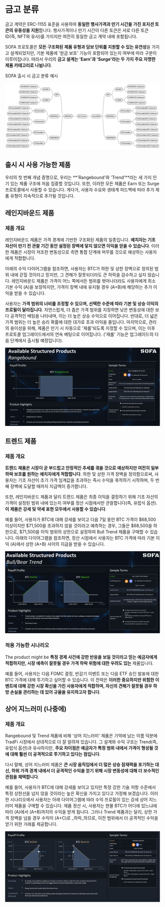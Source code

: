 # 금고 분류

금고 계약은 ERC-1155 표준을 사용하여 **동일한 행사가격과 만기 시간을 가진 포지션 토큰의 유동성을 지원**합니다. 행사가격이나 만기 시간이 다른 토큰은 서로 다른 토큰 ID(즉, NFT와 유사)를 가지지만 여전히 동일한 금고 계약 내에 포함됩니다.

SOFA 프로토콜은 **모든 구조화된 제품 유형과 담보 단위를 지원할 수 있는 유연성**을 가지고 설계되었지만, 기본 제품에 '원금 보호' 기능이 포함되어 있는지 여부에 따라 구분이 이루어집니다. 따라서 우리의 **금고 설계는 'Earn'과 'Surge'라는 두 가지 주요 자명한 제품 카테고리로 나뉩니다**.

SOFA 출시 시 금고 분류 예시

![](../../static/NON1bznnEocSeJxK0mAuxBR0sqh.png)

## 출시 시 사용 가능한 제품

우리의 첫 번째 개념 증명으로, 우리는 **'Rangebound'와 'Trend'**라는 세 가지 인기 있는 제품 구조에 처음 집중할 것입니다. 또한, 이러한 모든 제품은 Earn 또는 Surge 프로토콜에서 사용할 수 있습니다. 게다가, 사용자 수요와 생태계 피드백에 따라 추가 제품 유형이 지속적으로 추가될 것입니다.

## 레인지바운드 제품

### 제품 개요

레인지바운드 제품은 가격 경계에 기반한 구조화된 제품의 일종입니다. **예치자는 기초 자산이 만기 전 관찰 기간 동안 설정된 장벽에 닿지 않으면 이익을 얻을 수 있습니다**. 이러한 제품은 시장이 저조한 변동성으로 측면 통합 단계에 머무를 것으로 예상하는 사용자에게 적합합니다.

아래의 수익 다이어그램을 참조하면, 사용자는 BTC가 하한 및 상한 장벽으로 정의된 범위 내에 갇힐 것이라고 믿지만, 그 견해가 잘못되더라도 큰 하락을 감수하고 싶지 않습니다. 레인지바운드 제품은 가격이 어느 쪽에서든 범위를 벗어나더라도 사용자에게 최소 기본 수익 (A)을 보장하지만, 가격이 장벽 내에 유지될 경우 (A+B)에 해당하는 추가 이익을 받을 수 있습니다.

사용자는 **가격 범위의 너비를 조정할 수 있으며, 선택한 수준에 따라 기본 및 상승 이익의 프로필이 달라집니다**. 자연스럽게, 더 좁은 가격 범위를 지정하면 낮은 변동성에 대한 보다 공격적인 베팅을 나타내며, 이는 더 높은 상승 수익으로 이어집니다. 반대로, 더 넓은 가격 범위는 더 높은 승리 확률에 대한 대가로 초과 이익을 줄입니다. 마지막으로, 관리의 용이성을 위해, 제품은 만기 시 자동으로 '재롤'되도록 지정할 수 있으며, 이는 이후 프로토콜 업그레이드에서의 연속 베팅으로 이어집니다. ('재롤' 기능은 업그레이드의 다음 단계에서 출시될 예정입니다).

![](../../static/Yfu7bNF7soTStDxRAp7u4g31sTe.png)

## 트렌드 제품

### 제품 개요

**트렌드 제품은 시장이 곧 부드럽고 안정적인 추세를 겪을 것으로 예상하지만 여전히 일부 하락 보호를 원하는 예치자에게 적합합니다**. 하한 및 상한 가격 장벽을 정의함으로써, 사용자는 기초 자산이 초기 가격 임계값을 초과하는 즉시 수익을 축적하기 시작하며, 두 번째 장벽에 도달할 때까지 지급액이 증가합니다.

또한, 레인지바운드 제품과 달리 트렌드 제품은 최종 이익을 결정하기 위해 기초 자산의 가격이 설정된 범위 내에 있는지 여부를 정산 시점에서만 관찰합니다(즉, 유럽식 옵션). **이 제품은 강세 및 약세 표현 모두에서 사용할 수 있습니다**.

예를 들어, 사용자가 BTC에 대해 강세를 보이고 다음 7일 동안 BTC 가격이 $68,500 이상이지만 $71,500을 초과하지 않을 것이라고 예측하는 경우, 그들은 $68,500을 하한으로, $71,500을 이익 범위의 상한으로 설정하여 Bull Trend 제품을 구매할 수 있습니다. 아래의 다이어그램을 참조하면, 정산 시점에서 사용자는 BTC 가격에 따라 기본 이익 (A)에서 상한 (A+B) 사이의 지급을 받을 수 있습니다.

![](../../static/VPCFbWcRso4WYsxeEExu2Wrjsyv.png)

### 적용 가능한 시나리오

The product might be **특정 경제 사건에 강한 반응을 보일 것이라고 믿는 예금자에게 적합하지만, 시장 예측이 잘못될 경우 가격 하락 위험에 대한 우려도 있는** 제품입니다.

예를 들어, 사용자는 다음 FOMC 결정, 반감기 이벤트 또는 다음 ETF 승인 발표에 대한 BTC 가격에 대해 투기하고 싶어할 수 있습니다. 이 전략은 **이러한 중요하지만 위험한 이벤트에 대해 강한 시장 확신을 가진 사용자에게 적합하며, 자신의 견해가 잘못될 경우 하방 손실을 관리하는 데 있어 규율을 유지하고자 합니다**.

## 상어 지느러미 (나중에)

### 제품 개요

Rangebound 및 Trend 제품에 비해 '상어 지느러미' 제품은 기억에 남는 이름 덕분에 TradFi 시장에서 상대적으로 더 잘 알려져 있습니다. 그 설계와 수익 구조는 Trend(즉, 유럽식 옵션)과 유사하지만, **주요 차이점은 예금자가 특정 범위 내에서 가격이 형성될 것에 대해 훨씬 더 공격적으로 투기하고 있다는 점입니다**.

다시 말해, 상어 지느러미 제품은 **큰 시장 움직임에서 더 많은 상승 잠재력을 포기하는 대신, 하위 가격 경계 내에서 더 공격적인 수익을 얻기 위해 시장 변동성에 대해 더 보수적인 관점을 채택합니다**.

예를 들어, 사용자가 BTC에 대해 강세를 보이고 있지만 특정 강한 기술 저항 수준에서 특정 상한선을 넘지 않을 것이라는 높은 확신을 가지고 있다고 가정해 보겠습니다. 이러한 시나리오에서 사용자는 아래 다이어그램에 따라 수익 프로필이 있는 강세 상어 지느러미 제품을 구매할 수 있습니다. 제품 정산 시, 사용자는 현물 BTC가 어디에 있느냐에 따라 (A)에서 (A+B)까지의 수익을 받게 됩니다. 그러나 Trend 제품과는 달리, 상한 가격 장벽을 넘을 경우 수익이 (A+C)로 _하락_하므로, 이전 범위에서 더 공격적인 수익을 얻기 위한 거래를 제공합니다.

![](../../static/LaiabPyJAokoogxs2luuq7hsslb.png)